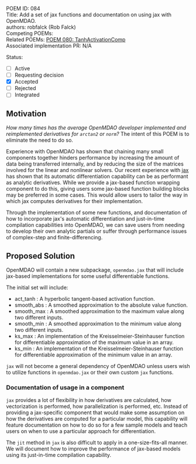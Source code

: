 POEM ID: 084  
Title: Add a set of jax functions and documentation on using jax with OpenMDAO.  
authors: robfalck (Rob Falck)  
Competing POEMs:  
Related POEMs:  [POEM 080: TanhActivationComp](https://github.com/OpenMDAO/POEMs/blob/master/POEM_080.md)  
Associated implementation PR: N/A

Status:

- [ ] Active
- [ ] Requesting decision
- [x] Accepted 
- [ ] Rejected
- [ ] Integrated

## Motivation

_How many times has the average OpenMDAO developer implemented and reimplemented derivatives for `arctan2` or `norm`?_
The intent of this POEM is to eliminate the need to do so.

Experience with OpenMDAO has shown that chaining many small components together hinders performance by increasing the amount of data being transferred internally, and by reducing the size of the matrices involved for the linear and nonlinear solvers.
Our recent experience with [jax](https://github.com/google/jax) has shown that its automatic differentiation capability can be as performant as analytic derivatives.
While we provide a jax-based function wrapping component to do this, giving users some jax-based function building blocks may be preferred in some cases. This would allow users to tailor the way in which jax computes derivatives for their implementation.  

Through the implementation of some new functions, and documentation of how to incorporate jax's automatic differentiation and just-in-time compilation capabilities into OpenMDAO, we can save users from needing to develop their own analytic partials or suffer through performance issues of complex-step and finite-differencing.

## Proposed Solution

OpenMDAO will contain a new subpackage, `openmdao.jax` that will include jax-based implementations for some useful differentiable functions.

The initial set will include:
- act_tanh : A hyperbolic tangent-based activation function.
- smooth_abs : A smoothed approximation to the absolute value function.
- smooth_max : A smoothed approximation to the maximum value along two different inputs.
- smooth_min : A smoothed approximation to the minimum value along two different inputs.
- ks_max : An implementation of the Kreisselmeier-Steinhauser function for differentiable approximation of the maximum value in an array.
- ks_min : An implementation of the Kreisselmeier-Steinhauser function for differentiable approximation of the minimum value in an array.

`jax` will not become a general dependency of OpenMDAO unless users wish to utilize functions in `openmdao.jax` or their own custom `jax` functions.

### Documentation of usage in a component

`jax` provides a lot of flexibility in how derivatives are calculated, how vectorization is performed, how parallelization is performed, etc.
Instead of providing a jax-specific component that would make some assumption on how the derivatives are computed for a particular model, this capability will feature documentation on how to do so for a few sample models and teach users on when to use a particular approach for differentiation.

The `jit` method in `jax` is also difficult to apply in a one-size-fits-all manner. We will document how to improve the performance of jax-based models using its just-in-time compilation capability.
